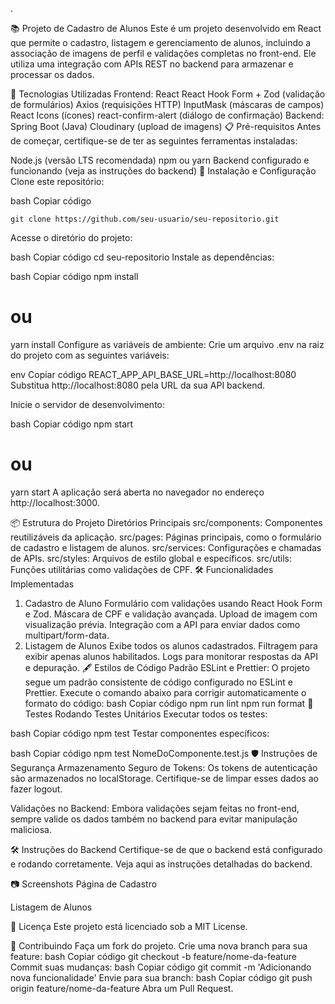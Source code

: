 .

📚 Projeto de Cadastro de Alunos
Este é um projeto desenvolvido em React que permite o cadastro, listagem e gerenciamento de alunos, incluindo a associação de imagens de perfil e validações completas no front-end. Ele utiliza uma integração com APIs REST no backend para armazenar e processar os dados.

🚀 Tecnologias Utilizadas
Frontend:
React
React Hook Form + Zod (validação de formulários)
Axios (requisições HTTP)
InputMask (máscaras de campos)
React Icons (ícones)
react-confirm-alert (diálogo de confirmação)
Backend:
Spring Boot (Java)
Cloudinary (upload de imagens)
📋 Pré-requisitos
Antes de começar, certifique-se de ter as seguintes ferramentas instaladas:

Node.js (versão LTS recomendada)
npm ou yarn
Backend configurado e funcionando (veja as instruções do backend)
🔧 Instalação e Configuração
Clone este repositório:

bash
Copiar código
```
git clone https://github.com/seu-usuario/seu-repositorio.git
```
Acesse o diretório do projeto:

bash
Copiar código
cd seu-repositorio
Instale as dependências:

bash
Copiar código
npm install
# ou
yarn install
Configure as variáveis de ambiente:
Crie um arquivo .env na raiz do projeto com as seguintes variáveis:

env
Copiar código
REACT_APP_API_BASE_URL=http://localhost:8080
Substitua http://localhost:8080 pela URL da sua API backend.

Inicie o servidor de desenvolvimento:

bash
Copiar código
npm start
# ou
yarn start
A aplicação será aberta no navegador no endereço http://localhost:3000.

📦 Estrutura do Projeto
Diretórios Principais
src/components: Componentes reutilizáveis da aplicação.
src/pages: Páginas principais, como o formulário de cadastro e listagem de alunos.
src/services: Configurações e chamadas de APIs.
src/styles: Arquivos de estilo global e específicos.
src/utils: Funções utilitárias como validações de CPF.
🛠️ Funcionalidades Implementadas
1. Cadastro de Aluno
Formulário com validações usando React Hook Form e Zod.
Máscara de CPF e validação avançada.
Upload de imagem com visualização prévia.
Integração com a API para enviar dados como multipart/form-data.
2. Listagem de Alunos
Exibe todos os alunos cadastrados.
Filtragem para exibir apenas alunos habilitados.
Logs para monitorar respostas da API e depuração.
🖋️ Estilos de Código
Padrão ESLint e Prettier:
O projeto segue um padrão consistente de código configurado no ESLint e Prettier.
Execute o comando abaixo para corrigir automaticamente o formato do código:
bash
Copiar código
npm run lint
npm run format
🧪 Testes
Rodando Testes Unitários
Executar todos os testes:

bash
Copiar código
npm test
Testar componentes específicos:

bash
Copiar código
npm test NomeDoComponente.test.js
🛡️ Instruções de Segurança
Armazenamento Seguro de Tokens:
Os tokens de autenticação são armazenados no localStorage. Certifique-se de limpar esses dados ao fazer logout.

Validações no Backend:
Embora validações sejam feitas no front-end, sempre valide os dados também no backend para evitar manipulação maliciosa.

🛠️ Instruções do Backend
Certifique-se de que o backend está configurado e rodando corretamente.
Veja aqui as instruções detalhadas do backend.

📷 Screenshots
Página de Cadastro

Listagem de Alunos

📜 Licença
Este projeto está licenciado sob a MIT License.

🤝 Contribuindo
Faça um fork do projeto.
Crie uma nova branch para sua feature:
bash
Copiar código
git checkout -b feature/nome-da-feature
Commit suas mudanças:
bash
Copiar código
git commit -m 'Adicionando nova funcionalidade'
Envie para sua branch:
bash
Copiar código
git push origin feature/nome-da-feature
Abra um Pull Request.
